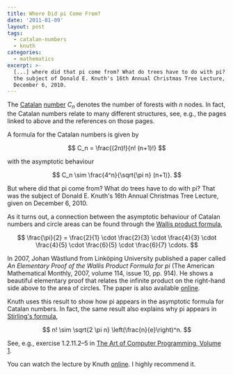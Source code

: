 ```yaml
---
title: Where Did pi Come From?
date: '2011-01-09'
layout: post
tags:
  - catalan-numbers
  - knuth
categories:
  - mathematics
excerpt: >-
  [...] where did that pi come from? What do trees have to do with pi? That was
  the subject of Donald E. Knuth's 16th Annual Christmas Tree Lecture, given on
  December 6, 2010.
---
```

The [Catalan](http://en.wikipedia.org/wiki/Catalan_number) [number](http://oeis.org/A000108) $C_n$ denotes the number of forests with $n$ nodes. In fact, the Catalan numbers relate to many different structures, see, e.g., the pages linked to above and the references on those pages.

A formula for the Catalan numbers is given by

$$
C_n = \frac{(2n)!}{n! (n+1)!}
$$

with the asymptotic behaviour

$$
C_n \sim \frac{4^n}{\sqrt{\pi n} (n+1)}.
$$

But where did that pi come from? What do trees have to do with pi? That was the subject of Donald E. Knuth's 16th Annual Christmas Tree Lecture, given on December 6, 2010.

As it turns out, a connection between the asymptotic behaviour of Catalan numbers and circle areas can be found through the [Wallis product formula](http://en.wikipedia.org/wiki/Wallis_product),

$$
\frac{\pi}{2} = \frac{2}{1} \cdot \frac{2}{3} \cdot \frac{4}{3} \cdot \frac{4}{5} \cdot \frac{6}{5} \cdot \frac{6}{7} \cdots.
$$

In 2007, Johan W&auml;stlund from Link&ouml;ping University published a paper called *An Elementary Proof of the Wallis Product Formula for pi* (The American Mathematical Monthly, 2007, volume 114, issue 10, pp. 914). He shows a beautiful elementary proof that relates the infinite product on the right-hand side above to the area of circles. The paper is also available [online](http://urn.kb.se/resolve?urn=urn:nbn:se:liu:diva-62929).

Knuth uses this result to show how pi appears in the asymptotic formula for Catalan numbers. In fact, the same result also explains why pi appears in [Stirling's formula](http://en.wikipedia.org/wiki/Stirling's_approximation),

$$
n! \sim \sqrt{2 \pi n} \left(\frac{n}{e}\right)^n.
$$

See, e.g., exercise 1.2.11.2&ndash;5 in <a href="/refs/taocp1">The Art of Computer Programming, Volume 1</a>.

You can watch the lecture by Knuth [online](https://www.youtube.com/watch?v=cI6tt9QfRdo). I highly recommend it.
